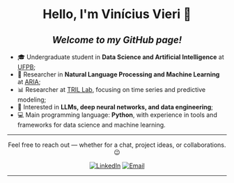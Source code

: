 <center>

# Hello, I'm Vinícius Vieri 👋

## _Welcome to my GitHub page!_

</center>

- 🎓 Undergraduate student in **Data Science and Artificial Intelligence** at [UFPB](https://www.ufpb.br/);  
- 🤖 Researcher in **Natural Language Processing and Machine Learning** at [ARIA](https://www.linkedin.com/company/arialab/posts/?feedView=all);  
- 📊 Researcher at [TRIL Lab](https://www.linkedin.com/company/trillab/posts/?feedView=all), focusing on time series and predictive modeling;  
- 🧠 Interested in **LLMs, deep neural networks, and data engineering**;  
- 💻 Main programming language: **Python**, with experience in tools and frameworks for data science and machine learning.

<center>

---

Feel free to reach out — whether for a chat, project ideas, or collaborations. 😉

[![LinkedIn](https://img.shields.io/badge/LinkedIn-0077B5?style=for-the-badge&logo=linkedin&logoColor=white)](https://www.linkedin.com/in/viniciusvieri/)
[![Email](https://img.shields.io/badge/Gmail-D14836?style=for-the-badge&logo=gmail&logoColor=white)](mailto:cttviniciusvieri@gmail.com)

---

</center>
